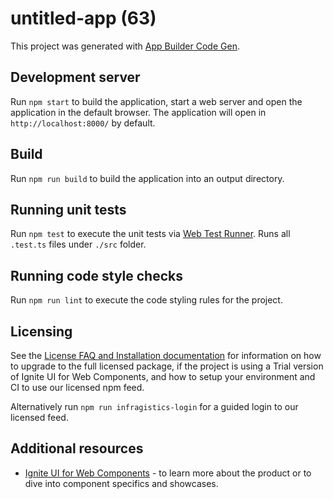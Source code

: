 # untitled-app (63)

This project was generated with [App Builder Code Gen](https://www.appbuilder.dev/platform).

## Development server

Run `npm start` to build the application, start a web server and open the application in the default browser. The application will open in `http://localhost:8000/` by default.

## Build

Run `npm run build` to build the application into an output directory.

## Running unit tests

Run `npm test` to execute the unit tests via [Web Test Runner](https://modern-web.dev/docs/test-runner/overview). Runs all `.test.ts` files under `./src` folder.

## Running code style checks

Run `npm run lint` to execute the code styling rules for the project.

## Licensing

See the [License FAQ and Installation documentation](https://www.infragistics.com/products/ignite-ui-web-components/web-components/components/general-licensing) for information on how to upgrade to the full licensed package, if the project is using a Trial version of Ignite UI for Web Components, and how to setup your environment and CI to use our licensed npm feed.

Alternatively run `npm run infragistics-login` for a guided login to our licensed feed.

## Additional resources

- [Ignite UI for Web Components](https://www.infragistics.com/products/ignite-ui-web-components) - to learn more about the product or to dive into component specifics and showcases.
